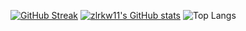 
[![GitHub Streak](https://streak-stats.demolab.com?user=zlrkw11&hide_border=true&border_radius=0&card_width=550&card_height=170)](https://git.io/streak-stats)
[![zlrkw11's GitHub stats](https://github-readme-stats.vercel.app/api?username=zlrkw11)](https://github.com/zlrkw11/github-readme-stats)
![Top Langs](https://github-readme-stats.vercel.app/api/top-langs/?username=zlrkw11&layout=compact)
